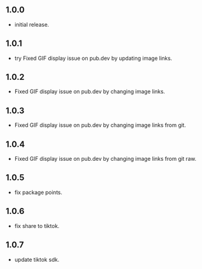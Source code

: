 ## 1.0.0

* initial release.

## 1.0.1
- try Fixed GIF display issue on pub.dev by updating image links.

## 1.0.2
- Fixed GIF display issue on pub.dev by changing image links.

## 1.0.3
- Fixed GIF display issue on pub.dev by changing image links from git.

## 1.0.4
- Fixed GIF display issue on pub.dev by changing image links from git raw.

## 1.0.5
- fix package points.

## 1.0.6
- fix share to tiktok.

## 1.0.7
- update tiktok sdk.